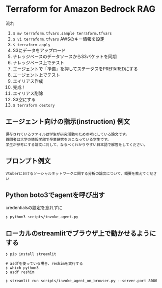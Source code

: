 # Terraform for Amazon Bedrock RAG

流れ
1. `$ mv terraform.tfvars.sample terraform.tfvars`
2. `$ vi terraform.tfvars` AWSのキー情報を設定
3. `$ terraform apply`
4. S3にデータをアップロード
5. ナレッジベースのデータソースからS3バケットを同期
6. ナレッジベース上でテスト
7. エージェントで「準備」を押してステータスをPREPAREDにする
8. エージェント上でテスト
9. エイリアス作成
10. 完成！
11. エイリアス削除
12. S3空にする
13. `$ terraform destory`

## エージェント向けの指示(instruction) 例文

```
保存されているファイルは学生が研究活動のため参考にしている論文です。
質問者は大学の情報学部で卒業研究をおこなっている学生です。
学生が参考にする論文に対して、なるべくわかりやすい日本語で解答をしてください。
```

## プロンプト例文

```
Vtuberにおけるソーシャルネットワークに関する分析の論文について、概要を教えてください
```


## Python boto3でagentを呼び出す

credentialsの設定を忘れずに

```
❯ python3 scripts/invoke_agent.py 
```

## ローカルのstreamlitでブラウザ上で動かせるようにする

```
❯ pip install streamlit

# asdfを使っている場合、reshimを実行する
❯ which python3
❯ asdf reshim 

❯ streamlit run scripts/invoke_agent_on_browser.py --server.port 8080
```
